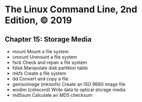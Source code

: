 # The Linux Command Line, 2nd Edition, © 2019

## Chapter 15: Storage Media

* mount Mount a file system
* umount Unmount a file system
* fsck Check and repair a file system
* fdisk Manipulate disk partition table
* mkfs Create a file system
* dd Convert and copy a file
* genisoimage (mkisofs) Create an ISO 9660 image file
* wodim (cdrecord) Write data to optical storage media
* md5sum Calculate an MD5 checksum
